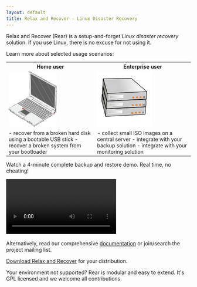 ```yaml
---
layout: default
title: Relax and Recover - Linux Disaster Recovery
---
```


Relax and Recover (Rear) is a setup-and-forget *Linux disaster recovery* solution. If you use Linux, there is no excuse for not using it.

Learn more about selected usage scenarios:

<table>

<tr>
    <th>Home user <th>Enterprise user
<tr class="images">
    <td><img src="/images/laptop.png"> <td><img src="/images/servers.png">
<tr>
<td>
 - recover from a broken hard disk using a bootable USB stick
 - recover a broken system from your bootloader
<td>
 - collect small ISO images on a central server
 - integrate with your backup solution
 - integrate with your monitoring solution
</table>

Watch a 4-minute complete backup and restore demo. Real time, no cheating!

<video controls>
    <source src="https://github.com/downloads/rear/rear.github.com/rear-mkbackup.webm" type='video/webm; codecs="vp8.0, vorbis"'>
    <p>Download the <a href="https://github.com/downloads/rear/rear.github.com/rear-mkbackup.webm">video</a> in the github downloads area.</p>
</video>

Alternatively, read our comprehensive [documentation](/documentation/) or join/search the project mailing list.

[Download Relax and Recover](/download/) for your distribution.

Your environment not supported? Rear is modular and easy to extend. It's GPL licensed and we welcome all contributions.
